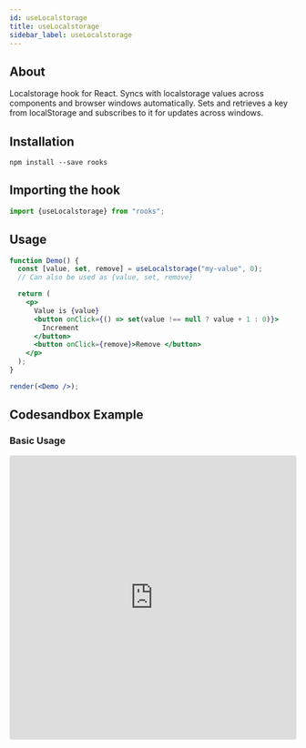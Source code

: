 ```yaml
---
id: useLocalstorage
title: useLocalstorage
sidebar_label: useLocalstorage
---
```


   

## About

Localstorage hook for React. Syncs with localstorage values across components and browser windows automatically. Sets and retrieves a key from localStorage and subscribes to it for updates across windows.

## Installation

    npm install --save rooks

## Importing the hook

```javascript
import {useLocalstorage} from "rooks";
```

## Usage

```jsx
function Demo() {
  const [value, set, remove] = useLocalstorage("my-value", 0);
  // Can also be used as {value, set, remove}

  return (
    <p>
      Value is {value}
      <button onClick={() => set(value !== null ? value + 1 : 0)}>
        Increment
      </button>
      <button onClick={remove}>Remove </button>
    </p>
  );
}

render(<Demo />);
```
## Codesandbox Example
### Basic Usage

<iframe src="https://codesandbox.io/embed/usevisibilitysensor-ej29y?fontsize=14&hidenavigation=1&theme=dark"
style="width:100%; height:500px; border:0; border-radius: 4px; overflow:hidden;"
title="useVisibilitySensor"
allow="accelerometer; ambient-light-sensor; camera; encrypted-media; geolocation; gyroscope; hid; microphone; midi; payment; usb; vr; xr-spatial-tracking"
sandbox="allow-forms allow-modals allow-popups allow-presentation allow-same-origin allow-scripts"
/>

## Join Bhargav's discord server
You can click on the floating discord icon at the bottom right of the screen and talk to us in our server.

